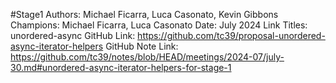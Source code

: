 #Stage1
Authors: Michael Ficarra, Luca Casonato, Kevin Gibbons
Champions: Michael Ficarra, Luca Casonato
Date: July 2024
Link Titles: unordered-async
GitHub Link: https://github.com/tc39/proposal-unordered-async-iterator-helpers
GitHub Note Link: https://github.com/tc39/notes/blob/HEAD/meetings/2024-07/july-30.md#unordered-async-iterator-helpers-for-stage-1
